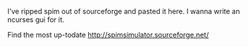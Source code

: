 I've ripped spim out of sourceforge and pasted it here. I wanna write an ncurses gui for it.


Find the most up-todate
http://spimsimulator.sourceforge.net/